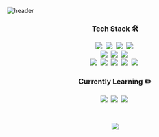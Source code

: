 ![header](https://capsule-render.vercel.app/api?type=$waving&color=677abf&height=170&section=header&text=JISU&fontSize=90&fontColor=2c2f33&animation=twinkling)

<h3 align="center">Tech Stack 🛠️</h3>
<p align="center">
  <img src="https://img.shields.io/badge/HTML5-E34F26?style=flat-square&logo=html5&logoColor=white">&nbsp
  <img src="https://img.shields.io/badge/CSS3-1572B6?style=flat-square&logo=css3&logoColor=white">&nbsp
  <img src="https://img.shields.io/badge/JavaScript-F7DF1E?style=flat-square&logo=javascript&logoColor=white">&nbsp 
  <img src="https://img.shields.io/badge/React-61DAFB?style=flat-square&logo=react&logoColor=white">&nbsp 
  <br/>
  <img src="https://img.shields.io/badge/Redux-764ABC?style=flat-square&logo=redux&logoColor=white">&nbsp
  <img src="https://img.shields.io/badge/Recoil-0075EB?style=flat-square&logo=recoil&logoColor=white">&nbsp
  <img src="https://img.shields.io/badge/StyledComponents-DB7093?style=flat-square&logo=styled-components&logoColor=white">&nbsp
  <br/>
  <img src="https://img.shields.io/badge/C-A8B9CC?style=flat-square&logo=C&logoColor=white">&nbsp
  <img src="https://img.shields.io/badge/C++-00599C?style=flat-square&logo=cplusplus&logoColor=white">&nbsp
  <img src="https://img.shields.io/badge/Python-3776AB?style=flat-square&logo=python&logoColor=white">&nbsp
  <img src="https://img.shields.io/badge/JAVA-007396?style=flat-square&logo=java&logoColor=white">&nbsp
  <img src="https://img.shields.io/badge/MySQL-4479A1?style=flat-square&logo=mysql&logoColor=white">&nbsp
  <br/>
</p>
<h3 align="center">Currently Learning ✏️</h3>
<p align="center">
  <img src="https://img.shields.io/badge/TypeScript-3178C6?style=flat-square&logo=typescript&logoColor=white">&nbsp
  <img src="https://img.shields.io/badge/Node.js-339933?style=flat-square&logo=node.js&logoColor=white">&nbsp
  <img src="https://img.shields.io/badge/Express-000000?style=flat-square&logo=express&logoColor=white">&nbsp
</p>
<br/>
<p align="center">
  <a href="https://github.com/Jisu00">
    <img align="center" src="https://github-readme-stats.vercel.app/api?username=jisu00&hide=&hide_title=true&show_icons=true&include_all_commits=true&theme=discord_old_blurple" />
  </a>
</p>

